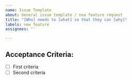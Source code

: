 ```yaml
---
name: Issue Template
about: General issue template / new feature request
title: "[Who] needs to [what] so that they can [why]"
labels: new feature
assignees: ''

---
```


## Acceptance Criteria:

- [ ] First criteria
- [ ] Second criteria

